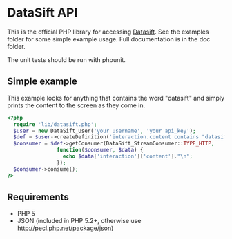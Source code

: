 DataSift API
============

This is the official PHP library for accessing [Datasift](http://www.datasift.net/). See the examples
folder for some simple example usage. Full documentation is in the doc folder.

The unit tests should be run with phpunit.

Simple example
--------------

This example looks for anything that contains the word "datasift" and simply
prints the content to the screen as they come in.

```php
<?php
  require 'lib/datasift.php';
  $user = new DataSift_User('your username', 'your api_key');
  $def = $user->createDefinition('interaction.content contains "datasift"');
  $consumer = $def->getConsumer(DataSift_StreamConsumer::TYPE_HTTP,
                function($consumer, $data) {
                  echo $data['interaction']['content']."\n";
                });
  $consumer->consume();
?>
```

Requirements
------------

* PHP 5
* JSON (included in PHP 5.2+, otherwise use http://pecl.php.net/package/json)
